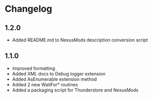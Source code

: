 # Changelog

## 1.2.0
- Added README.md to NexusMods description conversion script
## 1.1.0
- Improved formatting
- Added XML docs to Debug logger extension
- Added AsEnumerable<T> extension method
- Added 2 new WaitFor* routines
- Added a packaging script for Thunderstore and NexusMods

